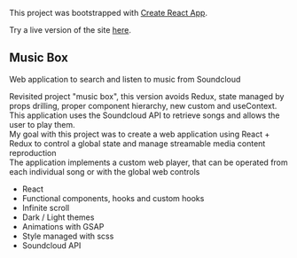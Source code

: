 This project was bootstrapped with [Create React App](https://github.com/facebook/create-react-app).

Try a live version of the site [here](https://jvfresco.github.io/music-box-v2/).

## Music Box

Web application to search and listen to music from Soundcloud

Revisited project "music box", this version avoids Redux, state managed by props drilling, proper component hierarchy, new custom and useContext. <br /> 
This application uses the Soundcloud API to retrieve songs and allows the user to play them.<br />
My goal with this project was to create a web application using React + Redux to control a global state and manage streamable media content reproduction<br />
The application implements a custom web player, that can be operated from each individual song or with the global web controls <br />

- React
- Functional components, hooks and custom hooks
- Infinite scroll
- Dark / Light themes
- Animations with GSAP
- Style managed with scss
- Soundcloud API



